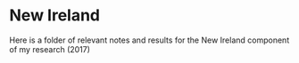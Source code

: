 # New Ireland 
Here is a folder of relevant notes and results for the New Ireland component of my research (2017)
